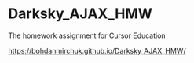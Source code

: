 # Darksky_AJAX_HMW
The homework assignment for Cursor Education

https://bohdanmirchuk.github.io/Darksky_AJAX_HMW/
